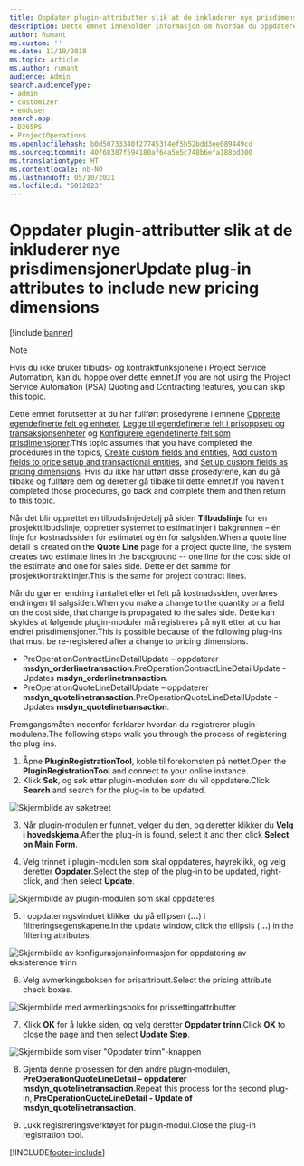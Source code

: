 ```yaml
---
title: Oppdater plugin-attributter slik at de inkluderer nye prisdimensjoner
description: Dette emnet inneholder informasjon om hvordan du oppdaterer plugin-attributter for prisdimensjoner.
author: Rumant
ms.custom: ''
ms.date: 11/19/2018
ms.topic: article
ms.author: rumant
audience: Admin
search.audienceType:
- admin
- customizer
- enduser
search.app:
- D365PS
- ProjectOperations
ms.openlocfilehash: b0d50733340f277453f4ef5b52bdd3ee089449cd
ms.sourcegitcommit: 40f68387f594180af64a5e5c748b6efa188bd300
ms.translationtype: HT
ms.contentlocale: nb-NO
ms.lasthandoff: 05/10/2021
ms.locfileid: "6012823"
---
```

# <a name="update-plug-in-attributes-to-include-new-pricing-dimensions"></a><span data-ttu-id="4a898-103">Oppdater plugin-attributter slik at de inkluderer nye prisdimensjoner</span><span class="sxs-lookup"><span data-stu-id="4a898-103">Update plug-in attributes to include new pricing dimensions</span></span>

[!include [banner](../includes/psa-now-project-operations.md)]

> [!NOTE]
> <span data-ttu-id="4a898-104">Hvis du ikke bruker tilbuds- og kontraktfunksjonene i Project Service Automation, kan du hoppe over dette emnet.</span><span class="sxs-lookup"><span data-stu-id="4a898-104">If you are not using the Project Service Automation (PSA) Quoting and Contracting features, you can skip this topic.</span></span>

<span data-ttu-id="4a898-105">Dette emnet forutsetter at du har fullført prosedyrene i emnene [Opprette egendefinerte felt og enheter](create-custom-fields-entities.md), [Legge til egendefinerte felt i prisoppsett og transaksjonsenheter](field-references.md) og [Konfigurere egendefinerte felt som prisdimensjoner](set-up-pricing-dimensions.md).</span><span class="sxs-lookup"><span data-stu-id="4a898-105">This topic assumes that you have completed the procedures in the topics, [Create custom fields and entities](create-custom-fields-entities.md), [Add custom fields to price setup and transactional entities](field-references.md), and [Set up custom fields as pricing dimensions](set-up-pricing-dimensions.md).</span></span> <span data-ttu-id="4a898-106">Hvis du ikke har utført disse prosedyrene, kan du gå tilbake og fullføre dem og deretter gå tilbake til dette emnet.</span><span class="sxs-lookup"><span data-stu-id="4a898-106">If you haven't completed those procedures, go back and complete them and then return to this topic.</span></span>

<span data-ttu-id="4a898-107">Når det blir opprettet en tilbudslinjedetalj på siden **Tilbudslinje** for en prosjekttilbudslinje, oppretter systemet to estimatlinjer i bakgrunnen – én linje for kostnadssiden for estimatet og én for salgsiden.</span><span class="sxs-lookup"><span data-stu-id="4a898-107">When a quote line detail is created on the **Quote Line** page for a project quote line, the system creates two estimate lines in the background -- one line for the cost side of the estimate and one for sales side.</span></span> <span data-ttu-id="4a898-108">Dette er det samme for prosjektkontraktlinjer.</span><span class="sxs-lookup"><span data-stu-id="4a898-108">This is the same  for project contract lines.</span></span>

<span data-ttu-id="4a898-109">Når du gjør en endring i antallet eller et felt på kostnadssiden, overføres endringen til salgsiden.</span><span class="sxs-lookup"><span data-stu-id="4a898-109">When you make a change to the quantity or a field on the cost side, that change is propagated to the sales side.</span></span> <span data-ttu-id="4a898-110">Dette kan skyldes at følgende plugin-moduler må registreres på nytt etter at du har endret prisdimensjoner.</span><span class="sxs-lookup"><span data-stu-id="4a898-110">This is possible because of the following plug-ins that must be re-registered after a change to pricing dimensions.</span></span>

- <span data-ttu-id="4a898-111">PreOperationContractLineDetailUpdate – oppdaterer **msdyn_orderlinetransaction**.</span><span class="sxs-lookup"><span data-stu-id="4a898-111">PreOperationContractLineDetailUpdate - Updates **msdyn_orderlinetransaction**.</span></span>
- <span data-ttu-id="4a898-112">PreOperationQuoteLineDetailUpdate – oppdaterer **msdyn_quotelinetransaction**.</span><span class="sxs-lookup"><span data-stu-id="4a898-112">PreOperationQuoteLineDetailUpdate - Updates **msdyn_quotelinetransaction**.</span></span>

<span data-ttu-id="4a898-113">Fremgangsmåten nedenfor forklarer hvordan du registrerer plugin-modulene.</span><span class="sxs-lookup"><span data-stu-id="4a898-113">The following steps walk you through the process of registering the plug-ins.</span></span>

1. <span data-ttu-id="4a898-114">Åpne **PluginRegistrationTool**, koble til forekomsten på nettet.</span><span class="sxs-lookup"><span data-stu-id="4a898-114">Open the **PluginRegistrationTool** and connect to your online instance.</span></span>
2. <span data-ttu-id="4a898-115">Klikk **Søk**, og søk etter plugin-modulen som du vil oppdatere.</span><span class="sxs-lookup"><span data-stu-id="4a898-115">Click **Search** and search for the plug-in to be updated.</span></span>

 ![Skjermbilde av søketreet](media/PRT-1.png)

3. <span data-ttu-id="4a898-117">Når plugin-modulen er funnet, velger du den, og deretter klikker du **Velg i hovedskjema**.</span><span class="sxs-lookup"><span data-stu-id="4a898-117">After the plug-in is found, select it and then click **Select on Main Form**.</span></span>

4. <span data-ttu-id="4a898-118">Velg trinnet i plugin-modulen som skal oppdateres, høyreklikk, og velg deretter **Oppdater**.</span><span class="sxs-lookup"><span data-stu-id="4a898-118">Select the step of the plug-in to be updated, right-click, and then select **Update**.</span></span>

 ![Skjermbilde av plugin-modulen som skal oppdateres](media/PRT-2.png)
 
5. <span data-ttu-id="4a898-120">I oppdateringsvinduet klikker du på ellipsen (**...**) i filtreringsegenskapene.</span><span class="sxs-lookup"><span data-stu-id="4a898-120">In the update window, click the ellipsis (**...**) in the filtering attributes.</span></span>

 ![Skjermbilde av konfigurasjonsinformasjon for oppdatering av eksisterende trinn](media/PRT-3.png)
 
6. <span data-ttu-id="4a898-122">Velg avmerkingsboksen for prisattributt.</span><span class="sxs-lookup"><span data-stu-id="4a898-122">Select the pricing attribute check boxes.</span></span>

 ![Skjermbilde med avmerkingsboks for prissettingattributter](media/PRT-4.png)

7. <span data-ttu-id="4a898-124">Klikk **OK** for å lukke siden, og velg deretter **Oppdater trinn**.</span><span class="sxs-lookup"><span data-stu-id="4a898-124">Click **OK** to close the page and then select **Update Step**.</span></span>

 ![Skjermbilde som viser "Oppdater trinn"-knappen](media/PRT-5.png)
 
8. <span data-ttu-id="4a898-126">Gjenta denne prosessen for den andre plugin-modulen, **PreOperationQuoteLineDetail – oppdaterer msdyn_quotelinetransaction**.</span><span class="sxs-lookup"><span data-stu-id="4a898-126">Repeat this process for the second plug-in, **PreOperationQuoteLineDetail - Update of msdyn_quotelinetransaction**.</span></span>

9. <span data-ttu-id="4a898-127">Lukk registreringsverktøyet for plugin-modul.</span><span class="sxs-lookup"><span data-stu-id="4a898-127">Close the plug-in registration tool.</span></span>



[!INCLUDE[footer-include](../includes/footer-banner.md)]